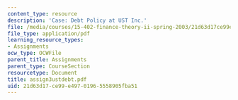 ```yaml
---
content_type: resource
description: 'Case: Debt Policy at UST Inc.'
file: /media/courses/15-402-finance-theory-ii-spring-2003/21d63d17ce99e49701965558905fba51_assign3ustdebt.pdf
file_type: application/pdf
learning_resource_types:
- Assignments
ocw_type: OCWFile
parent_title: Assignments
parent_type: CourseSection
resourcetype: Document
title: assign3ustdebt.pdf
uid: 21d63d17-ce99-e497-0196-5558905fba51
---
```

